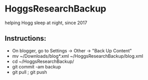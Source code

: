 # HoggsResearchBackup
helping Hogg sleep at night, since 2017

## Instructions:
- On blogger, go to Settings -> Other -> "Back Up Content"
- mv ~/Downloads/blog\*.xml ~/HoggsResearchBackup/blog.xml
- cd ~/HoggsResearchBackup/
- git commit -am backup
- git pull ; git push
